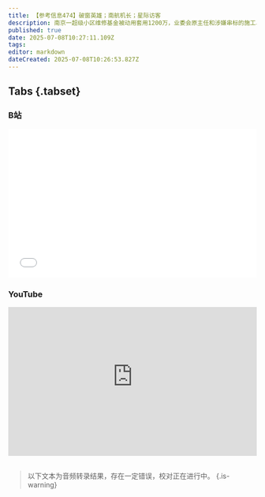 ```yaml
---
title: 【参考信息474】破窗英雄；南航机长；星际访客
description: 南京一超级小区维修基金被动用套用1200万，业委会原主任和涉嫌串标的施工单位负责人被批捕。铁路部门回应脱线的K1373次列车乘客砸窗透气；他是英雄还是鲁莽者？南航吉林分公司一名机长刺伤多名同事后跳楼身亡。中方放宽稀土出口管制，美国恢复航空发动机、EDA软件、乙烷对华出口。中欧贸易再起摩擦，美欧贸易协定接近达成。越南和美国谈成了，越南对美出口关税20%，转口40%。8年内第3位“星际访客”进入太阳系。
published: true
date: 2025-07-08T10:27:11.109Z
tags: 
editor: markdown
dateCreated: 2025-07-08T10:26:53.827Z
---
```


## Tabs {.tabset}
### B站
<div style="position: relative; padding: 30% 45%;">
<iframe style="position: absolute; width: 100%; height: 100%; left: 0; top: 0;" src="//player.bilibili.com/player.html?&bvid=BV1zB3RzNEha&page=1&as_wide=1&high_quality=1&danmaku=1&autoplay=0" scrolling="no" border="0" frameborder="no" framespacing="0" allowfullscreen="true"></iframe>
</div>

### YouTube
<div style="position: relative; padding: 30% 45%;">
<iframe style="position: absolute; top: 0; left: 0; width: 100%; height: 100%;" src="https://www.youtube-nocookie.com/embed/YouTubeVID" title="YouTube video player" frameborder="0" allow="accelerometer; autoplay; clipboard-write; encrypted-media; gyroscope; picture-in-picture" allowfullscreen></iframe>
</div>

## 

> 以下文本为音频转录结果，存在一定错误，校对正在进行中。
{.is-warning}